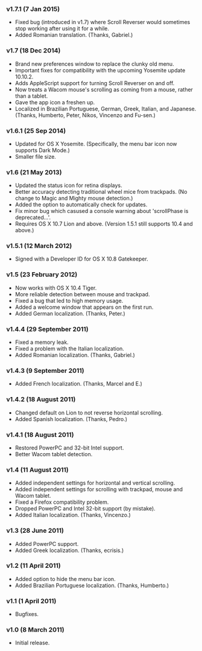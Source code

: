 ### v1.7.1 (7 Jan 2015)

* Fixed bug (introduced in v1.7) where Scroll Reverser would sometimes stop working after using it for a while.
* Added Romanian translation. (Thanks, Gabriel.)

### v1.7 (18 Dec 2014)

* Brand new preferences window to replace the clunky old menu.
* Important fixes for compatibility with the upcoming Yosemite update 10.10.2.
* Adds AppleScript support for turning Scroll Reverser on and off.
* Now treats a Wacom mouse's scrolling as coming from a mouse, rather than a tablet.
* Gave the app icon a freshen up.
* Localized in Brazilian Portuguese, German, Greek, Italian, and Japanese. (Thanks, Humberto, Peter, Nikos, Vincenzo and Fu-sen.)

### v1.6.1 (25 Sep 2014)

* Updated for OS X Yosemite. (Specifically, the menu bar icon now supports Dark Mode.)
* Smaller file size.

### v1.6 (21 May 2013)

* Updated the status icon for retina displays.
* Better accuracy detecting traditional wheel mice from trackpads. (No change to Magic and Mighty mouse detection.)
* Added the option to automatically check for updates.
* Fix minor bug which casused a console warning about 'scrollPhase is deprecated...'.
* Requires OS X 10.7 Lion and above. (Version 1.5.1 still supports 10.4 and above.)

### v1.5.1 (12 March 2012)

* Signed with a Developer ID for OS X 10.8 Gatekeeper.

### v1.5 (23 February 2012)

* Now works with OS X 10.4 Tiger.
* More reliable detection between mouse and trackpad.
* Fixed a bug that led to high memory usage.
* Added a welcome window that appears on the first run.
* Added German localization. (Thanks, Peter.)

### v1.4.4 (29 September 2011)

* Fixed a memory leak.
* Fixed a problem with the Italian localization.
* Added Romanian localization. (Thanks, Gabriel.)

### v1.4.3 (9 September 2011)

* Added French localization. (Thanks, Marcel and E.)

### v1.4.2 (18 August 2011)

* Changed default on Lion to not reverse horizontal scrolling.
* Added Spanish localization. (Thanks, Pedro.)

### v1.4.1 (18 August 2011)

* Restored PowerPC and 32-bit Intel support.
* Better Wacom tablet detection.

### v1.4 (11 August 2011)

* Added independent settings for horizontal and vertical scrolling.
* Added independent settings for scrolling with trackpad, mouse and Wacom tablet.
* Fixed a Firefox compatibility problem.
* Dropped PowerPC and Intel 32-bit support (by mistake).
* Added Italian localization. (Thanks, Vincenzo.)

### v1.3 (28 June 2011)

* Added PowerPC support.
* Added Greek localization. (Thanks, ecrisis.)

### v1.2 (11 April 2011)

* Added option to hide the menu bar icon.
* Added Brazilian Portuguese localization. (Thanks, Humberto.)

### v1.1 (1 April 2011)

* Bugfixes.

### v1.0 (8 March 2011)

* Initial release.
